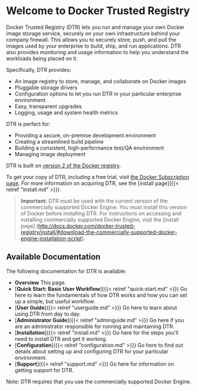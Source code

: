 <!--[metadata]>
+++
aliases = [ "/docker-hub-enterprise/" ]
title = "Overview"
description = "Docker Trusted Registry"
keywords = ["docker, documentation, about, technology, understanding, enterprise, hub,  registry"]
[menu.main]
parent="smn_dhe"
+++
<![end-metadata]-->


# Welcome to Docker Trusted Registry

Docker Trusted Registry (DTR) lets you run and manage your own Docker image
storage service, securely on your own infrastructure behind your company
firewall. This allows you to securely store, push, and pull the images used by
your enterprise to build, ship, and run applications. DTR also provides
monitoring and usage information to help you understand the workloads being
placed on it.

Specifically, DTR provides:

* An image registry to store, manage, and collaborate on Docker images
* Pluggable storage drivers
* Configuration options to let you run DTR in your particular enterprise
environment.
* Easy, transparent upgrades
* Logging, usage and system health metrics

DTR is perfect for:

* Providing a secure, on-premise development environment
* Creating a streamlined build pipeline
* Building a consistent, high-performance test/QA environment
* Managing image deployment

DTR is built on [version 2 of the Docker registry](https://github.com/docker/distribution).

To get your copy of DTR, including a free trial, visit [the Docker Subscription page](https://hub-beta.docker.com/enterprise/). For more information on acquiring DTR, see the [install page]({{< relref "install.md" >}}).

>   **Important**: DTR must be used with the current version of the commercially
>   supported Docker Engine. You must install this version of Docker before
>   installing DTR. For instructions on accessing and installing commercially
>   supported Docker Engine, visit the [install page] (http://docs.docker.com/docker-trusted-registry/install/#download-the-commercially-supported-docker-engine-installation-script).

## Available Documentation

The following documentation for DTR is available:

* **Overview** This page.
* [**Quick Start: Basic User Workflow**]({{< relref "quick-start.md" >}}) Go here to learn the
fundamentals of how DTR works and how you can set up a simple, but useful
workflow.
* [**User Guide**]({{< relref "userguide.md" >}}) Go here to learn about using DTR from day to
day.
* [**Administrator Guide**]({{< relref "adminguide.md" >}}) Go here if you are an administrator
responsible for running and maintaining DTR.
* [**Installation**]({{< relref "install.md" >}}) Go here for the steps you'll need to install
DTR and get it working.
* [**Configuration**]({{< relref "configuration.md" >}}) Go here to find out details about
setting up and configuring DTR for your particular environment.
* [**Support**]({{< relref "support.md" >}}) Go here for information on getting support for
DTR.

Note: DTR requires that you use the commercially supported Docker Engine.

